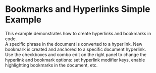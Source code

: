 # Bookmarks and Hyperlinks Simple Example


This example demonstrates how to create hyperlinks and bookmarks in code. <br>A specific phrase in the document is converted to a hyperlink. New bookmark is created and anchored to a specific document hyperlink.<br>Use the checkboxes and combo edit on the right panel to change the hyperlink and bookmark options: set hyperlink modifier keys, enable highlighting bookmarks in the document, etc.

<br/>


